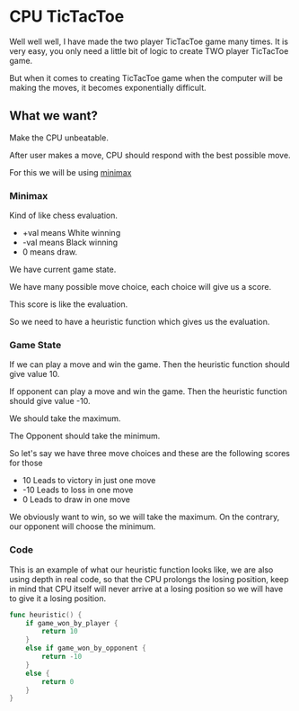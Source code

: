 # CPU TicTacToe
Well well well, I have made the two player TicTacToe game many times. It is very easy, you only need a little bit of logic to create TWO player TicTacToe game.

But when it comes to creating TicTacToe game when the computer will be making the moves, it becomes exponentially difficult.

## What we want?
Make the CPU unbeatable.

After user makes a move, CPU should respond with the best possible move.

For this we will be using [minimax](https://en.wikipedia.org/wiki/Minimax)

### Minimax
Kind of like chess evaluation.
- +val means White winning
- -val means Black winning
- 0 means draw.

We have current game state.

We have many possible move choice, each choice will give us a score.

This score is like the evaluation.

So we need to have a heuristic function which gives us the evaluation.

### Game State
If we can play a move and win the game.
Then the heuristic function should give value 10.

If opponent can play a move and win the game.
Then the heuristic function should give value -10.

We should take the maximum.

The Opponent should take the minimum.

So let's say we have three move choices and these are the following scores for those
- 10 Leads to victory in just one move
- -10 Leads to loss in one move
- 0 Leads to draw in one move

We obviously want to win, so we will take the maximum. On the contrary, our opponent will choose the minimum.

### Code
This is an example of what our heuristic function looks like, we are also using depth in real code, so that the CPU prolongs the losing position, keep in mind that CPU itself will never arrive at a losing position so we will have to give it a losing position.

```go
func heuristic() {
    if game_won_by_player {
        return 10
    }
    else if game_won_by_opponent {
        return -10
    }
    else {
        return 0
    }
}
```

